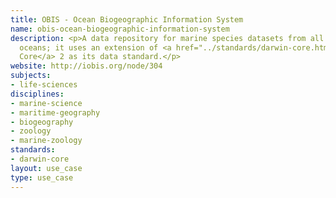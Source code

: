 ```yaml
---
title: OBIS - Ocean Biogeographic Information System
name: obis-ocean-biogeographic-information-system
description: <p>A data repository for marine species datasets from all of the world's
  oceans; it uses an extension of <a href="../standards/darwin-core.html">Darwin
  Core</a> 2 as its data standard.</p>
website: http://iobis.org/node/304
subjects:
- life-sciences
disciplines:
- marine-science
- maritime-geography
- biogeography
- zoology
- marine-zoology
standards:
- darwin-core
layout: use_case
type: use_case
---
```


